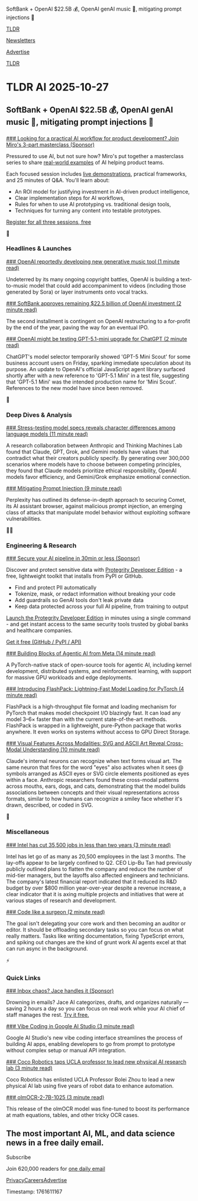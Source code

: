 SoftBank + OpenAI $22.5B 💰, OpenAI genAI music 🎵, mitigating prompt injections 💉

[TLDR](/)

[Newsletters](/newsletters)

[Advertise](https://advertise.tldr.tech/)

[TLDR](/)

# TLDR AI 2025-10-27

## SoftBank + OpenAI $22.5B 💰, OpenAI genAI music 🎵, mitigating prompt injections 💉

### 

[### Looking for a practical AI workflow for product development? Join Miro's 3-part masterclass (Sponsor)](https://miro.com/webinars/product-masterclass-2025/?utm_campaign=glb-26q4-nsp-wb-hi-c3_o2-fy26_product_masterclass_webinars&amp;utm_source=tldr&amp;utm_medium=email&amp;utm_content=webinar%20-%20high%20intent&amp;src=-tldr_glb)

Pressured to use AI, but not sure how? Miro's put together a masterclass series to share [real-world examples](https://miro.com/webinars/product-masterclass-2025/?utm_campaign=glb-26q4-nsp-wb-hi-c3_o2-fy26_product_masterclass_webinars&utm_source=tldr&utm_medium=email&utm_content=webinar%20-%20high%20intent&src=-tldr_glb) of AI helping product teams.

Each focused session includes [live demonstrations](https://miro.com/webinars/product-masterclass-2025/?utm_campaign=glb-26q4-nsp-wb-hi-c3_o2-fy26_product_masterclass_webinars&utm_source=tldr&utm_medium=email&utm_content=webinar%20-%20high%20intent&src=-tldr_glb), practical frameworks, and 25 minutes of Q&A. You'll learn about:

* An ROI model for justifying investment in AI-driven product intelligence,
* Clear implementation steps for AI workflows,
* Rules for when to use AI prototyping vs. traditional design tools,
* Techniques for turning any content into testable prototypes.

[Register for all three sessions, free](https://miro.com/webinars/product-masterclass-2025/?utm_campaign=glb-26q4-nsp-wb-hi-c3_o2-fy26_product_masterclass_webinars&utm_source=tldr&utm_medium=email&utm_content=webinar%20-%20high%20intent&src=-tldr_glb)

🚀

### Headlines & Launches

[### OpenAI reportedly developing new generative music tool (1 minute read)](https://techcrunch.com/2025/10/25/openai-reportedly-developing-new-generative-music-tool/?utm_source=tldrai)

Undeterred by its many ongoing copyright battles, OpenAI is building a text-to-music model that could add accompaniment to videos (including those generated by Sora) or layer instruments onto vocal tracks.

[### SoftBank approves remaining $22.5 billion of OpenAI investment (2 minute read)](https://www.reuters.com/business/media-telecom/softbank-approves-remaining-225-billion-openai-investment-information-reports-2025-10-25/?utm_source=tldrai)

The second installment is contingent on OpenAI restructuring to a for-profit by the end of the year, paving the way for an eventual IPO.

[### OpenAI might be testing GPT-5.1-mini upgrade for ChatGPT (2 minute read)](https://www.testingcatalog.com/openai-might-be-testing-gpt-5-1-mini-upgrade-for-chatgpt/?utm_source=tldrai)

ChatGPT's model selector temporarily showed 'GPT-5 Mini Scout' for some business account users on Friday, sparking immediate speculation about its purpose. An update to OpenAI's official JavaScript agent library surfaced shortly after with a new reference to 'GPT-5.1 Mini' in a test file, suggesting that 'GPT-5.1 Mini' was the intended production name for 'Mini Scout'. References to the new model have since been removed.

🧠

### Deep Dives & Analysis

[### Stress-testing model specs reveals character differences among language models (11 minute read)](https://alignment.anthropic.com/2025/stress-testing-model-specs/?utm_source=tldrai)

A research collaboration between Anthropic and Thinking Machines Lab found that Claude, GPT, Grok, and Gemini models have values that contradict what their creators publicly specify. By generating over 300,000 scenarios where models have to choose between competing principles, they found that Claude models prioritize ethical responsibility, OpenAI models favor efficiency, and Gemini/Grok emphasize emotional connection.

[### Mitigating Prompt Injection (9 minute read)](https://www.perplexity.ai/hub/blog/mitigating-prompt-injection-in-comet?utm_source=tldrai)

Perplexity has outlined its defense-in-depth approach to securing Comet, its AI assistant browser, against malicious prompt injection, an emerging class of attacks that manipulate model behavior without exploiting software vulnerabilities.

👨‍💻

### Engineering & Research

[### Secure your AI pipeline in 30min or less (Sponsor)](https://www.protegrity.com/developers?utm_source=TLDR&amp;utm_medium=email&amp;utm_campaign=Developer-AI)

Discover and protect sensitive data with [Protegrity Developer Edition](https://www.protegrity.com/developers?utm_source=TLDR&utm_medium=email&utm_campaign=Developer-AI) - a free, lightweight toolkit that installs from PyPI or GitHub.

* Find and protect PII automatically
* Tokenize, mask, or redact information without breaking your code
* Add guardrails so GenAI tools don't leak private data
* Keep data protected across your full AI pipeline, from training to output

[Launch the Protegrity Developer Edition](https://www.protegrity.com/developers?utm_source=TLDR&utm_medium=email&utm_campaign=Developer-AI) in minutes using a single command - and get instant access to the same security tools trusted by global banks and healthcare companies.

[Get it free (GitHub / PyPI / API)](https://www.protegrity.com/developers?utm_source=TLDR&utm_medium=email&utm_campaign=Developer-AI)

[### Building Blocks of Agentic AI from Meta (14 minute read)](https://ai.meta.com/blog/introducing-pytorch-native-agentic-stack/?utm_source=tldrai)

A PyTorch-native stack of open-source tools for agentic AI, including kernel development, distributed systems, and reinforcement learning, with support for massive GPU workloads and edge deployments.

[### Introducing FlashPack: Lightning-Fast Model Loading for PyTorch (4 minute read)](https://blog.fal.ai/introducing-flashpack-lightning-fast-model-loading-for-pytorch/?utm_source=tldrai)

FlashPack is a high-throughput file format and loading mechanism for PyTorch that makes model checkpoint I/O blazingly fast. It can load any model 3–6× faster than with the current state-of-the-art methods. FlashPack is wrapped in a lightweight, pure-Python package that works anywhere. It even works on systems without access to GPU Direct Storage.

[### Visual Features Across Modalities: SVG and ASCII Art Reveal Cross-Modal Understanding (10 minute read)](https://transformer-circuits.pub/2025/october-update/index.html#svg-cross-modal?utm_source=tldrai)

Claude's internal neurons can recognize when text forms visual art. The same neuron that fires for the word "eyes" also activates when it sees @ symbols arranged as ASCII eyes or SVG circle elements positioned as eyes within a face. Anthropic researchers found these cross-modal patterns across mouths, ears, dogs, and cats, demonstrating that the model builds associations between concepts and their visual representations across formats, similar to how humans can recognize a smiley face whether it's drawn, described, or coded in SVG.

🎁

### Miscellaneous

[### Intel has cut 35,500 jobs in less than two years (3 minute read)](https://www.tomshardware.com/pc-components/cpus/intel-has-cut-35-500-jobs-in-less-than-two-years-more-than-20-000-let-go-in-in-recent-months-as-lip-bu-tan-continues-drastic-recovery-journey?utm_source=tldrai)

Intel has let go of as many as 20,500 employees in the last 3 months. The lay-offs appear to be largely confined to Q2. CEO Lip-Bu Tan had previously publicly outlined plans to flatten the company and reduce the number of mid-tier managers, but the layoffs also affected engineers and technicians. The company's latest financial report indicated that it reduced its R&D budget by over $800 million year-over-year despite a revenue increase, a clear indicator that it is axing multiple projects and initiatives that were at various stages of research and development.

[### Code like a surgeon (2 minute read)](https://www.geoffreylitt.com/2025/10/24/code-like-a-surgeon?utm_source=tldrai)

The goal isn't delegating your core work and then becoming an auditor or editor. It should be offloading secondary tasks so you can focus on what really matters. Tasks like writing documentation, fixing TypeScript errors, and spiking out changes are the kind of grunt work AI agents excel at that can run async in the background.

⚡️

### Quick Links

[### Inbox chaos? Jace handles it (Sponsor)](https://jace.ai/?utm_source=tldr\&amp;utm_medium=newsletter\&amp;utm_campaign=tldr-newsletter)

Drowning in emails? Jace AI categorizes, drafts, and organizes naturally — saving 2 hours a day so you can focus on real work while your AI chief of staff manages the rest. [Try it free.](https://jace.ai/?utm_source=tldr\&utm_medium=newsletter\&utm_campaign=tldr-newsletter)

[### Vibe Coding in Google AI Studio (3 minute read)](https://blog.google/technology/developers/introducing-vibe-coding-in-google-ai-studio/?utm_source=tldrai)

Google AI Studio's new vibe coding interface streamlines the process of building AI apps, enabling developers to go from prompt to prototype without complex setup or manual API integration.

[### Coco Robotics taps UCLA professor to lead new physical AI research lab (3 minute read)](https://techcrunch.com/2025/10/14/coco-robotics-taps-ucla-professor-to-lead-new-physical-ai-research-lab/?utm_source=tldrai)

Coco Robotics has enlisted UCLA Professor Bolei Zhou to lead a new physical AI lab using five years of robot data to enhance automation.

[### olmOCR-2-7B-1025 (3 minute read)](https://huggingface.co/allenai/olmOCR-2-7B-1025?utm_source=tldrai)

This release of the olmOCR model was fine-tuned to boost its performance at math equations, tables, and other tricky OCR cases.

## The most important AI, ML, and data science news in a free daily email.

Subscribe

Join 620,000 readers for [one daily email](/api/latest/ai)

[Privacy](/privacy)[Careers](https://jobs.ashbyhq.com/tldr.tech)[Advertise](/ai/advertise)

Timestamp: 1761611167